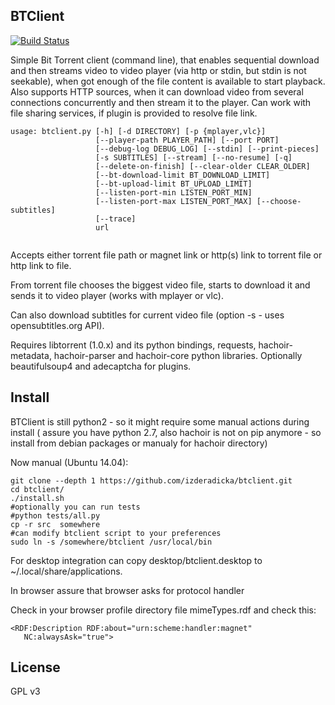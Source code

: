 BTClient
--------
[![Build Status](https://travis-ci.org/izderadicka/btclient.svg?branch=master)](https://travis-ci.org/izderadicka/btclient)

Simple Bit Torrent client (command line),  that enables sequential download and then streams video to 
video player (via http or stdin, but stdin is not seekable), when got enough of the file content is available
to start playback. Also supports HTTP sources, when it can download video from several connections 
concurrently and then stream it to the player. Can work with file sharing services, if plugin is provided 
to resolve file link. 

```
usage: btclient.py [-h] [-d DIRECTORY] [-p {mplayer,vlc}]
                   [--player-path PLAYER_PATH] [--port PORT]
                   [--debug-log DEBUG_LOG] [--stdin] [--print-pieces]
                   [-s SUBTITLES] [--stream] [--no-resume] [-q]
                   [--delete-on-finish] [--clear-older CLEAR_OLDER]
                   [--bt-download-limit BT_DOWNLOAD_LIMIT]
                   [--bt-upload-limit BT_UPLOAD_LIMIT]
                   [--listen-port-min LISTEN_PORT_MIN]
                   [--listen-port-max LISTEN_PORT_MAX] [--choose-subtitles]
                   [--trace]
                   url


```

Accepts either torrent file path or magnet link or http(s) link to torrent file or http link to file.

From torrent file chooses the biggest video file, starts to download it  and sends it to video player 
(works with mplayer or vlc).

Can also download subtitles for current video file (option -s - uses opensubtitles.org API).

Requires libtorrent (1.0.x) and its python bindings,  requests,  hachoir-metadata, hachoir-parser and hachoir-core 
python libraries. 
Optionally  beautifulsoup4 and adecaptcha for plugins.


Install
-------

BTClient is still python2 - so it might require some manual actions during install ( assure you have python 2.7, also hachoir is not on pip anymore - so install from debian packages or manualy for hachoir directory)

Now manual (Ubuntu 14.04):
```
git clone --depth 1 https://github.com/izderadicka/btclient.git
cd btclient/
./install.sh
#optionally you can run tests
#python tests/all.py
cp -r src  somewhere
#can modify btclient script to your preferences
sudo ln -s /somewhere/btclient /usr/local/bin
```

For desktop integration can copy desktop/btclient.desktop to ~/.local/share/applications.

In browser assure that browser asks for protocol handler

Check in your browser profile directory file mimeTypes.rdf and check this:
```
<RDF:Description RDF:about="urn:scheme:handler:magnet"
   NC:alwaysAsk="true">
```


License
-------

GPL v3


